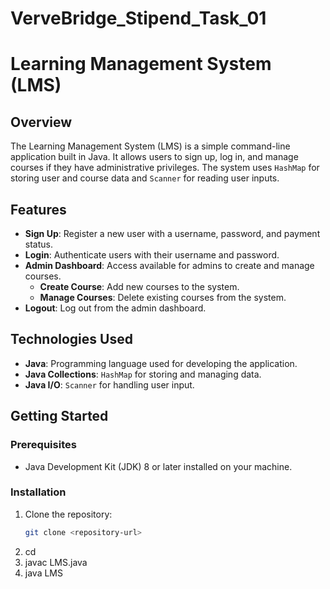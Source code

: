 # VerveBridge_Stipend_Task_01
# Learning Management System (LMS)

## Overview

The Learning Management System (LMS) is a simple command-line application built in Java. It allows users to sign up, log in, and manage courses if they have administrative privileges. The system uses `HashMap` for storing user and course data and `Scanner` for reading user inputs.

## Features

- **Sign Up**: Register a new user with a username, password, and payment status.
- **Login**: Authenticate users with their username and password.
- **Admin Dashboard**: Access available for admins to create and manage courses.
  - **Create Course**: Add new courses to the system.
  - **Manage Courses**: Delete existing courses from the system.
- **Logout**: Log out from the admin dashboard.

## Technologies Used

- **Java**: Programming language used for developing the application.
- **Java Collections**: `HashMap` for storing and managing data.
- **Java I/O**: `Scanner` for handling user input.

## Getting Started

### Prerequisites

- Java Development Kit (JDK) 8 or later installed on your machine.

### Installation

1. Clone the repository:
   ```bash
   git clone <repository-url>
2. cd <project-directory>
3. javac LMS.java
4. java LMS
